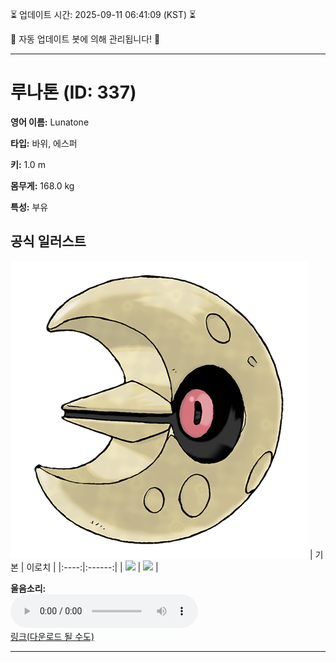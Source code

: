 
⏳ 업데이트 시간: 2025-09-11 06:41:09 (KST) ⏳

🤖 자동 업데이트 봇에 의해 관리됩니다! 🤖

---

# 루나톤 (ID: 337)
**영어 이름:** Lunatone

**타입:** 바위, 에스퍼

**키:** 1.0 m

**몸무게:** 168.0 kg

**특성:** 부유

## 공식 일러스트
![](https://raw.githubusercontent.com/PokeAPI/sprites/master/sprites/pokemon/other/official-artwork/337.png)
| 기본 | 이로치 |
|:----:|:------:|
| <img src="http://play.pokemonshowdown.com/sprites/ani/lunatone.gif" width="200"> | <img src="http://play.pokemonshowdown.com/sprites/ani-shiny/lunatone.gif" width="200"> |

**울음소리:**<br><audio controls src="https://raw.githubusercontent.com/PokeAPI/cries/main/cries/pokemon/latest/337.ogg"></audio><br> [링크(다운로드 될 수도)](https://raw.githubusercontent.com/PokeAPI/cries/main/cries/pokemon/latest/337.ogg)


---
